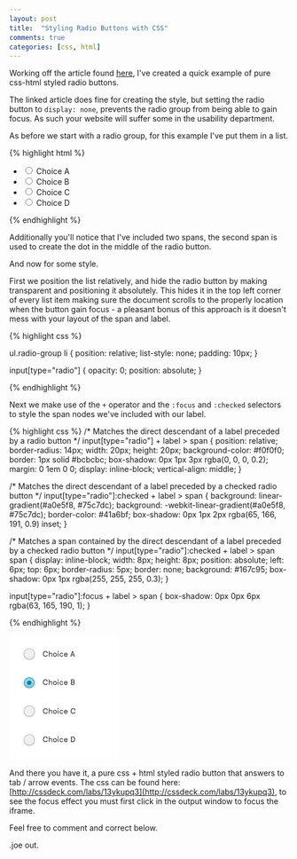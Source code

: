 ```yaml
---
layout: post
title:  "Styling Radio Buttons with CSS"
comments: true
categories: [css, html]
---
```

Working off the article found [here](http://webdesign.tutsplus.com/tutorials/htmlcss-tutorials/quick-tip-easy-css3-checkboxes-and-radio-buttons/), I've created a quick example of pure css-html styled radio buttons. 

The linked article does fine for creating the style, but setting the radio button to `display: none`, prevents the radio group from being able to gain focus. As such your website will suffer some in the usability department. 

As before we start with a radio group, for this example I've put them in a list.

{% highlight html %}

<ul class="radio-group">
	<li>
		<input id="choice-a" type="radio" name="g" />
		<label for='choice-a'>
			<span><span></span></span>
			Choice A
		</label>
	</li>
	<li>
		<input id="choice-b" type="radio" name="g" />
		<label for='choice-b'>
			<span><span></span></span>
			Choice B
		</label>
	</li>
	<li>
		<input id="choice-c" type="radio" name="g" />
		<label for='choice-c'>
			<span><span></span></span>
			Choice C
		</label>
	</li>
	<li>
		<input id="choice-d" type="radio" name="g" />
		<label for='choice-d'>
			<span><span></span></span>
			Choice D
		</label>
	</li>
</ul> 

{% endhighlight %}

Additionally you'll notice that I've included two spans, the second span is used to create the dot in the middle of the radio button.

And now for some style.

First we position the list relatively, and hide the radio button by making transparent and positioning it absolutely. This hides it in the top left corner of every list item making sure the document scrolls to the properly location when the button gain focus - a pleasant bonus of this approach is it doesn't mess with your layout of the span and label.

{% highlight css %}

ul.radio-group li {
    position: relative;
    list-style: none;
    padding: 10px;
}

input[type="radio"] {
  opacity: 0;
  position: absolute;
}

{% endhighlight %}

Next we make use of the `+` operator and the `:focus` and `:checked` selectors to style the span nodes we've included with our label. 

{% highlight css %}
/* Matches the direct descendant of a label preceded by a 
   radio button */
input[type="radio"] + label > span {
  position: relative;
  border-radius: 14px;
  width: 20px;
  height: 20px;
  background-color: #f0f0f0;
  border: 1px solid #bcbcbc;
  box-shadow: 0px 1px 3px rgba(0, 0, 0, 0.2);
  margin: 0 1em 0 0;
  display: inline-block;
  vertical-align: middle;
}

/* Matches the direct descendant of a label preceded by a 
   checked radio button */
input[type="radio"]:checked + label > span {
  background: linear-gradient(#a0e5f8, #75c7dc);
  background: -webkit-linear-gradient(#a0e5f8, #75c7dc);
  border-color: #41a6bf;
  box-shadow: 0px 1px 2px rgba(65, 166, 191, 0.9) inset;
}

/* Matches a span contained by the direct descendant 
   of a label preceded by a checked radio button */
input[type="radio"]:checked + label > span span {
	display: inline-block;
	width: 8px;
	height: 8px;
	position: absolute;
	left: 6px;
	top: 6px;
	border-radius: 5px;
	border: none;
	background: #167c95;
	box-shadow: 0px 1px rgba(255, 255, 255, 0.3);
}

input[type="radio"]:focus + label > span {
  box-shadow: 0px 0px 6px rgba(63, 165, 190, 1);
}

{% endhighlight %}

![Pure CSS styled radio buttons](images/css-radio-buttons.png)

And there you have it, a pure css + html styled radio button that answers to tab / arrow events. The css can be found here: [http://cssdeck.com/labs/13ykupq3](http://cssdeck.com/labs/13ykupq3), to see the focus effect you must first click in the output window to focus the iframe.




Feel free to comment and correct below.

.joe out.
